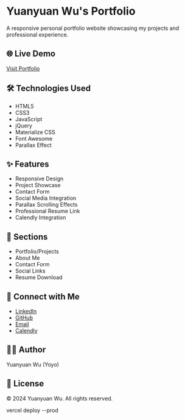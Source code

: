 # Yuanyuan Wu's Portfolio

A responsive personal portfolio website showcasing my projects and professional experience.

## 🌐 Live Demo
[Visit Portfolio](https://yuanyuan-wu.vercel.app/)

## 🛠️ Technologies Used
- HTML5
- CSS3
- JavaScript
- jQuery
- Materialize CSS
- Font Awesome
- Parallax Effect

## ✨ Features
- Responsive Design
- Project Showcase
- Contact Form
- Social Media Integration
- Parallax Scrolling Effects
- Professional Resume Link
- Calendly Integration

## 📱 Sections
- Portfolio/Projects
- About Me
- Contact Form
- Social Links
- Resume Download

## 🔗 Connect with Me
- [LinkedIn](https://www.linkedin.com/in/yuanyuan-yoyo-wu/)
- [GitHub](https://github.com/Yuanyuan-Wu1)
- [Email](mailto:yuanyuanwu2022@gmail.com)
- [Calendly](https://calendly.com/yuanyuanwu2022)

## 👩‍💻 Author
Yuanyuan Wu (Yoyo)

## 📄 License
© 2024 Yuanyuan Wu. All rights reserved.

vercel deploy --prod